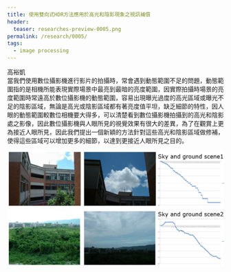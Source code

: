 ```yaml
---
title: 使用雙向式HDR方法應用於高光和陰影現象之視訊補償
header:
  teaser: researches-preview-0005.png
permalink: /research/0005/
tags:
  - image processing
---
```

高裕凱
<br>
當我們使用數位攝影機進行影片的拍攝時，常會遇到動態範圍不足的問題，動態範圍指的是相機所能表現實際場景中最亮到最暗的亮度範圍，因實際拍攝時場景的亮度範圍時常遠高於數位攝影機的動態範圍，容易出現曝光過度的高光區域或曝光不足的陰影區域，無論是高光或陰影區域都有著亮度值平坦，缺乏細節的特性，因人眼的動態範圍較數位相機要大得多，可以清楚看到數位攝影機拍攝到的高光和陰影處之影像，因此數位攝影機與人眼所見的視覺效果有很大的差異，為了在觀賞上更為接近人眼所見，因此我們提出一個新穎的方法針對這些高光和陰影區域做修補，使得這些區域可以增加更多的細節，以達到更接近人眼所見之目的。

![](/images/researches-content-0005-01.png)